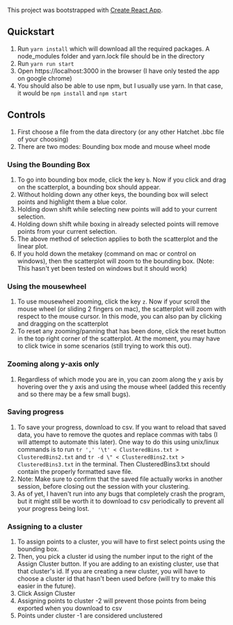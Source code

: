 This project was bootstrapped with [Create React App](https://github.com/facebook/create-react-app).

## Quickstart
1) Run `yarn install` which will download all the required packages. A node_modules folder and yarn.lock file should be in the directory
2) Run `yarn run start`
3) Open https://localhost:3000 in the browser (I have only tested the app on google chrome)
4) You should also be able to use npm, but I usually use yarn. In that case, it would be `npm install` and `npm start`

## Controls
1) First choose a file from the data directory (or any other Hatchet .bbc file of your choosing)
2) There are two modes: Bounding box mode and mouse wheel mode
   
### Using the Bounding Box
1) To go into bounding box mode, click the key `b`. Now if you click and drag on the scatterplot, a bounding box should appear.
2) Without holding down any other keys, the bounding box will select points and highlight them a blue color. 
3) Holding down shift while selecting new points will add to your current selection. 
4) Holding down shift while boxing in already selected points will remove points from your current selection.
5) The above method of selection applies to both the scatterplot and the linear plot.
6) If you hold down the metakey (command on mac or control on windows), then the scatterplot will zoom to the bounding box. (Note: This hasn't yet been tested on windows but it should work)
   
### Using the mousewheel
1) To use mousewheel zooming, click the key `z`. Now if your scroll the mouse wheel (or sliding 2 fingers on mac), the scatterplot will zoom with respect to the mouse cursor. In this mode, you can also pan by clicking and dragging on the scatterplot
2)  To reset any zooming/panning that has been done, click the reset button in the top right corner of the scatterplot. At the moment, you may have to click twice in some scenarios (still trying to work this out).

### Zooming along y-axis only
1) Regardless of which mode you are in, you can zoom along the y axis by hovering over the y axis and using the mouse wheel (added this recently and so there may be a few small bugs).

### Saving progress
1) To save your progress, download to csv. If you want to reload that saved data, you have to remove the quotes and replace commas with tabs (I will attempt to automate this later).  One way to do this using unix/linux commands is to run `tr ',' '\t' < ClusteredBins.txt > ClusteredBins2.txt` and `tr -d \" < ClusteredBins2.txt > ClusteredBins3.txt` in the terminal. Then ClusteredBins3.txt should contain the properly formatted save file. 
2) Note: Make sure to confirm that the saved file actually works in another session, before closing out the session with your clustering. 
3) As of yet, I haven't run into any bugs that completely crash the program, but it might still be worth it to download to csv periodically to prevent all your progress being lost.

### Assigning to a cluster
1)  To assign points to a cluster, you will have to first select points using the bounding box. 
2)  Then, you pick a cluster id using the number input to the right of the Assign Cluster button. If you are adding to an existing cluster, use that that cluster's id. If you are creating a new cluster, you will have to choose a cluster id that hasn't been used before (will try to make this easier in the future).
3)  Click Assign Cluster
4)  Assigning points to cluster -2 will prevent those points from being exported when you download to csv
5)  Points under cluster -1 are considered unclustered
